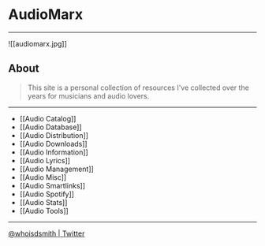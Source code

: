 # AudioMarx

---

![[audiomarx.jpg]]

## About

> This site is a personal collection of resources I've collected over the years for musicians and audio lovers.

---

- [[Audio Catalog]]
- [[Audio Database]]
- [[Audio Distribution]]
- [[Audio Downloads]]
- [[Audio Information]]
- [[Audio Lyrics]]
- [[Audio Management]]
- [[Audio Misc]]
- [[Audio Smartlinks]]
- [[Audio Spotify]]
- [[Audio Stats]]
- [[Audio Tools]]

---

[@whoisdsmith | Twitter](https://twitter.com/Wh0isdsmith)